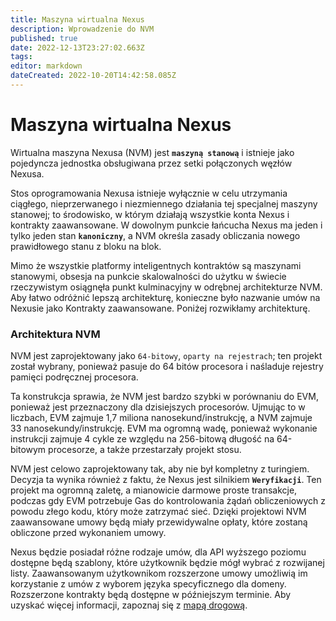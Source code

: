 ```yaml
---
title: Maszyna wirtualna Nexus
description: Wprowadzenie do NVM
published: true
date: 2022-12-13T23:27:02.663Z
tags: 
editor: markdown
dateCreated: 2022-10-20T14:42:58.085Z
---
```


# Maszyna wirtualna Nexus

Wirtualna maszyna Nexusa (NVM) jest **`maszyną stanową`** i istnieje jako pojedyncza jednostka obsługiwana przez setki połączonych węzłów Nexusa.

Stos oprogramowania Nexusa istnieje wyłącznie w celu utrzymania ciągłego, nieprzerwanego i niezmiennego działania tej specjalnej maszyny stanowej; to środowisko, w którym działają wszystkie konta Nexus i kontrakty zaawansowane. W dowolnym punkcie łańcucha Nexus ma jeden i tylko jeden stan **`kanoniczny`**, a NVM określa zasady obliczania nowego prawidłowego stanu z bloku na blok.

Mimo że wszystkie platformy inteligentnych kontraktów są maszynami stanowymi, obsesja na punkcie skalowalności do użytku w świecie rzeczywistym osiągnęła punkt kulminacyjny w odrębnej architekturze NVM. Aby łatwo odróżnić lepszą architekturę, konieczne było nazwanie umów na Nexusie jako Kontrakty zaawansowane. Poniżej rozwikłamy architekturę.

### Architektura NVM

NVM jest zaprojektowany jako `64-bitowy`, `oparty na rejestrach`; ten projekt został wybrany, ponieważ pasuje do 64 bitów procesora i naśladuje rejestry pamięci podręcznej procesora.

Ta konstrukcja sprawia, że NVM jest bardzo szybki w porównaniu do EVM, ponieważ jest przeznaczony dla dzisiejszych procesorów. Ujmując to w liczbach, EVM zajmuje 1,7 miliona nanosekund/instrukcję, a NVM zajmuje 33 nanosekundy/instrukcję. EVM ma ogromną wadę, ponieważ wykonanie instrukcji zajmuje 4 cykle ze względu na 256-bitową długość na 64-bitowym procesorze, a także przestarzały projekt stosu.

NVM jest celowo zaprojektowany tak, aby nie był kompletny z turingiem. Decyzja ta wynika również z faktu, że Nexus jest silnikiem **`Weryfikacji`**. Ten projekt ma ogromną zaletę, a mianowicie darmowe proste transakcje, podczas gdy EVM potrzebuje Gas do kontrolowania żądań obliczeniowych z powodu złego kodu, który może zatrzymać sieć. Dzięki projektowi NVM zaawansowane umowy będą miały przewidywalne opłaty, które zostaną obliczone przed wykonaniem umowy.

Nexus będzie posiadał różne rodzaje umów, dla API wyższego poziomu dostępne będą szablony, które użytkownik będzie mógł wybrać z rozwijanej listy. Zaawansowanym użytkownikom rozszerzone umowy umożliwią im korzystanie z umów z wyborem języka specyficznego dla domeny. Rozszerzone kontrakty będą dostępne w późniejszym terminie. Aby uzyskać więcej informacji, zapoznaj się z [mapą drogową](https://nexus.io/roadmap).